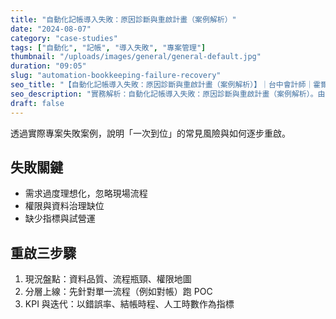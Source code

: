```yaml
---
title: "自動化記帳導入失敗：原因診斷與重啟計畫（案例解析）"
date: "2024-08-07"
category: "case-studies"
tags: ["自動化", "記帳", "導入失敗", "專案管理"]
thumbnail: "/uploads/images/general/general-default.jpg"
duration: "09:05"
slug: "automation-bookkeeping-failure-recovery"
seo_title: "【自動化記帳導入失敗：原因診斷與重啟計畫（案例解析）】｜台中會計師｜霍爾果斯會計師事務所"
seo_description: "實務解析：自動化記帳導入失敗：原因診斷與重啟計畫（案例解析）。由台中會計師整理重點、清單與注意事項，提供可直接落地的做法。"
draft: false
---
```




透過實際專案失敗案例，說明「一次到位」的常見風險與如何逐步重啟。

## 失敗關鍵

- 需求過度理想化，忽略現場流程
- 權限與資料治理缺位
- 缺少指標與試營運

## 重啟三步驟

1. 現況盤點：資料品質、流程瓶頸、權限地圖
2. 分層上線：先針對單一流程（例如對帳）跑 POC
3. KPI 與迭代：以錯誤率、結帳時程、人工時數作為指標

